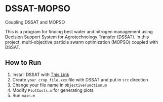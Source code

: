 # DSSAT-MOPSO
Coupling DSSAT and MOPSO

This is a program for finding best water and nitrogen management using Decision Support System for Agrotechnology Transfer (DSSAT). In this project, multi-objective particle swarm optimization (MOPSO) coupled with DSSAT.

## How to Run
1. Install DSSAT with [This Link](https://dssat.net/)
1. Create `your_crop_file.xxx` file with DSSAT and put in `src` direction
2. Change your file name in `ObjectiveFunction.m`
3. Modify `PlotCosts.m` for generating plots
4. Run `main.m`
